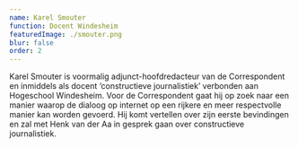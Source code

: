```yaml
---
name: Karel Smouter
function: Docent Windesheim
featuredImage: ./smouter.png
blur: false
order: 2
---
```

Karel Smouter is voormalig adjunct-hoofdredacteur van de Correspondent en inmiddels als docent ‘constructieve journalistiek’ verbonden aan Hogeschool Windesheim. Voor de Correspondent gaat hij op zoek naar een manier waarop de dialoog op internet op een rijkere en meer respectvolle manier kan worden gevoerd. Hij komt vertellen over zijn eerste bevindingen en zal met Henk van der Aa in gesprek gaan over constructieve journalistiek. 

